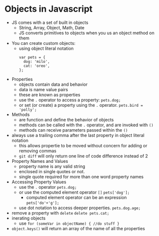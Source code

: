 # Objects in Javascript

  * JS comes with a set of built in objects
      * String, Array, Object, Math, Date
      * JS converts primitives to objects when you us an object method on them
  * You can create custom objects:
      * using object literal notation
          ```
          var pets = {
            dog: 'milo',
            cat: 'oreo',
          };
          ```
  * Properties
      * objects contain data and behavior
      * data is name value pairs
      * these are known as properties
      * use the `.` operator to access a property: `pets.dog;`
      * or set (or create) a property using the `.` operator. `pets.bird = 'polly';`
  * Methods
      * are function and define the behavior of objects
      * methods can be called with the `.` operator, and are invoked with `()`
      * methods can receive parameters passed within the `()`
  * always use a trailing comma after the last property in object literal notation
      * this allows propertie to be moved without concern for adding or removing commas
      * `git diff` will only return one line of code difference instead of 2
  * Property Names and Values
      * property name is any valid string
      * enclosed in single quotes or not.  
      * single quote required for more than one word property names
  * Accessing Property Values
      * use the `.` operator `pets.dog;`
      * or use the computed element operator `[]` `pets['dog'];`
          * computed element operator can be an expression `pets['do'+'g'];`
      * use dot notation to access deeper properties.  `pets.dog.age;`
  * remove a property with `delete`  `delete pets.cat;`
  * inerating objects
      * use `for (someVar in objectName) { //do stuff }`
  * `object.keys()` will return an array of the name of all the properties
